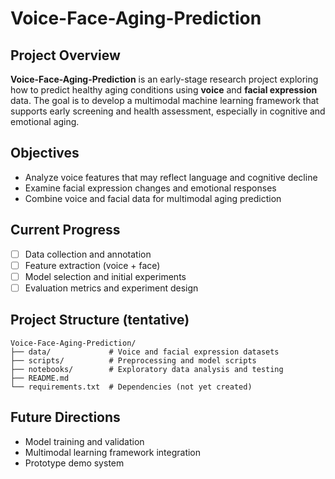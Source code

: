 # Voice-Face-Aging-Prediction

## Project Overview

**Voice-Face-Aging-Prediction** is an early-stage research project exploring how to predict healthy aging conditions using **voice** and **facial expression** data. The goal is to develop a multimodal machine learning framework that supports early screening and health assessment, especially in cognitive and emotional aging.

## Objectives

- Analyze voice features that may reflect language and cognitive decline  
- Examine facial expression changes and emotional responses  
- Combine voice and facial data for multimodal aging prediction

## Current Progress

- [ ] Data collection and annotation
- [ ] Feature extraction (voice + face)
- [ ] Model selection and initial experiments
- [ ] Evaluation metrics and experiment design

## Project Structure (tentative)

```
Voice-Face-Aging-Prediction/
├── data/             # Voice and facial expression datasets
├── scripts/          # Preprocessing and model scripts
├── notebooks/        # Exploratory data analysis and testing
├── README.md
└── requirements.txt  # Dependencies (not yet created)
```

## Future Directions

- Model training and validation  
- Multimodal learning framework integration  
- Prototype demo system

